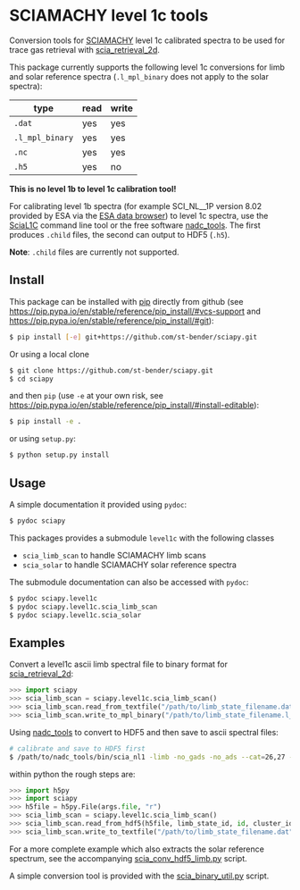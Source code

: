 # SCIAMACHY level 1c tools

Conversion tools for [SCIAMACHY](www.sciamachy.org) level 1c
calibrated spectra to be used for trace gas retrieval with
[scia\_retrieval\_2d](https://github.com/st-bender/scia_retrieval_2d).

This package currently supports the following level 1c conversions
for limb and solar reference spectra
(`.l_mpl_binary` does not apply to the solar spectra):

 type            | read | write
-----------------|------|-------
 `.dat`          | yes  | yes
 `.l_mpl_binary` | yes  | yes
 `.nc`           | yes  | yes
 `.h5`           | yes  | no

**This is no level 1b to level 1c calibration tool!**

For calibrating level 1b spectra (for example SCI\_NL\_\_1P version 8.02
provided by ESA via the
[ESA data browser](https://earth.esa.int/web/guest/data-access/browse-data-products))
to level 1c spectra, use the
[SciaL1C](https://earth.esa.int/web/guest/software-tools/content/-/article/scial1c-command-line-tool-4073)
command line tool or the free software
[nadc\_tools](https://github.com/rmvanhees/nadc_tools).
The first produces `.child` files, the second can output to HDF5 (`.h5`).

**Note**: `.child` files are currently not supported.

## Install

This package can be installed with [pip](https://pip.pypa.io) directly
from github (see https://pip.pypa.io/en/stable/reference/pip_install/#vcs-support
and https://pip.pypa.io/en/stable/reference/pip_install/#git):
```sh
$ pip install [-e] git+https://github.com/st-bender/sciapy.git
```

Or using a local clone
```sh
$ git clone https://github.com/st-bender/sciapy.git
$ cd sciapy
```
and then `pip` (use `-e` at your own risk, see
https://pip.pypa.io/en/stable/reference/pip_install/#install-editable):
```sh
$ pip install -e .
```
or using `setup.py`:
```sh
$ python setup.py install
```

## Usage

A simple documentation it provided using `pydoc`:
```sh
$ pydoc sciapy
```

This packages provides a submodule `level1c` with the following classes
- `scia_limb_scan` to handle SCIAMACHY limb scans
- `scia_solar` to handle SCIAMACHY solar reference spectra

The submodule documentation can also be accessed with `pydoc`:
```sh
$ pydoc sciapy.level1c
$ pydoc sciapy.level1c.scia_limb_scan
$ pydoc sciapy.level1c.scia_solar
````

## Examples

Convert a level1c ascii limb spectral file to binary format for
[scia\_retrieval\_2d](https://github.com/st-bender/scia_retrieval_2d):
```py
>>> import sciapy
>>> scia_limb_scan = sciapy.level1c.scia_limb_scan()
>>> scia_limb_scan.read_from_textfile("/path/to/limb_state_filename.dat")
>>> scia_limb_scan.write_to_mpl_binary("/path/to/limb_state_filename.l_mpl_binary")
```

Using [nadc\_tools](https://github.com/rmvanhees/nadc_tools) to convert
to HDF5 and then save to ascii spectral files:
```sh
# calibrate and save to HDF5 first
$ /path/to/nadc_tools/bin/scia_nl1 -limb -no_gads -no_ads --cat=26,27 --channel=1 --cal=1,2,4,5+,6,7,9,E,N -hdf5 -compress /path/to/L1b_v8.02/SCI_NL__1PYDPA.N1 --output=SCI_NL__1PYDPA.N1.ch1.h5
```
within python the rough steps are:
```py
>>> import h5py
>>> import sciapy
>>> h5file = h5py.File(args.file, "r")
>>> scia_limb_scan = sciapy.level1c.scia_limb_scan()
>>> scia_limb_scan.read_from_hdf5(h5file, limb_state_id, id, cluster_ids)
>>> scia_limb_scan.write_to_textfile("/path/to/limb_state_filename.dat")
```
For a more complete example which also extracts the solar reference spectrum,
see the accompanying [scia\_conv\_hdf5\_limb.py](./scripts/scia_conv_hdf5_limb.py) script.

A simple conversion tool is provided with the
[scia\_binary\_util.py](./scripts/scia_binary_util.py) script.
